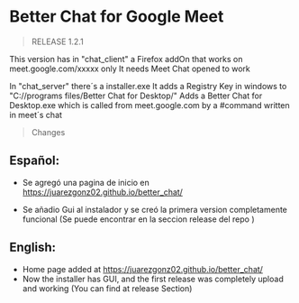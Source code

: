 # Better Chat for Google Meet
> RELEASE 1.2.1

This version has in "chat_client" a Firefox addOn that works on meet.google.com/xxxxx only
    It needs Meet Chat opened to work

In "chat_server" there´s a installer.exe 
It adds a Registry Key in windows to "C://programs files/Better Chat for Desktop/" 
Adds a Better Chat for Desktop.exe which is called from meet.google.com by a #command written in meet´s chat

>Changes

## Español:
* Se agregó una pagina de inicio en https://juarezgonz02.github.io/better_chat/ 

* Se añadio Gui al instalador y se creó la primera version completamente funcional (Se puede encontrar en la seccion release del repo )

## English:
* Home page added at https://juarezgonz02.github.io/better_chat/
* Now the installer has GUI, and the first release was completely upload and working (You can find at release Section) 